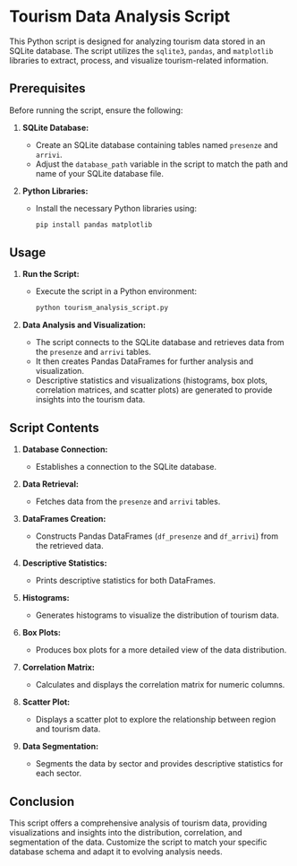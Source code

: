 # Tourism Data Analysis Script

This Python script is designed for analyzing tourism data stored in an SQLite database. The script utilizes the `sqlite3`, `pandas`, and `matplotlib` libraries to extract, process, and visualize tourism-related information.

## Prerequisites
Before running the script, ensure the following:

1. **SQLite Database:**
   - Create an SQLite database containing tables named `presenze` and `arrivi`.
   - Adjust the `database_path` variable in the script to match the path and name of your SQLite database file.

2. **Python Libraries:**
   - Install the necessary Python libraries using:
     ```bash
     pip install pandas matplotlib
     ```

## Usage

1. **Run the Script:**
   - Execute the script in a Python environment:
     ```bash
     python tourism_analysis_script.py
     ```

2. **Data Analysis and Visualization:**
   - The script connects to the SQLite database and retrieves data from the `presenze` and `arrivi` tables.
   - It then creates Pandas DataFrames for further analysis and visualization.
   - Descriptive statistics and visualizations (histograms, box plots, correlation matrices, and scatter plots) are generated to provide insights into the tourism data.

## Script Contents

1. **Database Connection:**
   - Establishes a connection to the SQLite database.

2. **Data Retrieval:**
   - Fetches data from the `presenze` and `arrivi` tables.

3. **DataFrames Creation:**
   - Constructs Pandas DataFrames (`df_presenze` and `df_arrivi`) from the retrieved data.

4. **Descriptive Statistics:**
   - Prints descriptive statistics for both DataFrames.

5. **Histograms:**
   - Generates histograms to visualize the distribution of tourism data.

6. **Box Plots:**
   - Produces box plots for a more detailed view of the data distribution.

7. **Correlation Matrix:**
   - Calculates and displays the correlation matrix for numeric columns.

8. **Scatter Plot:**
   - Displays a scatter plot to explore the relationship between region and tourism data.

9. **Data Segmentation:**
   - Segments the data by sector and provides descriptive statistics for each sector.

## Conclusion
This script offers a comprehensive analysis of tourism data, providing visualizations and insights into the distribution, correlation, and segmentation of the data. Customize the script to match your specific database schema and adapt it to evolving analysis needs.
